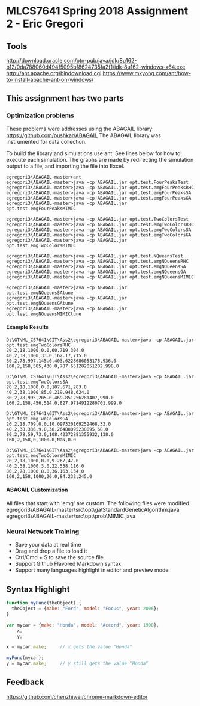 # MLCS7641 Spring 2018 Assignment 2 - Eric Gregori

## Tools
http://download.oracle.com/otn-pub/java/jdk/8u162-b12/0da788060d494f5095bf8624735fa2f1/jdk-8u162-windows-x64.exe
http://ant.apache.org/bindownload.cgi
https://www.mkyong.com/ant/how-to-install-apache-ant-on-windows/

## This assignment has two parts

### Optimization problems
These problems were addresses using the ABAGAIL library: https://github.com/pushkar/ABAGAIL
The ABAGAIL library was instrumented for data collection.

To build the library and simulations use ant.
See lines below for how to execute each simulation.
The graphs are made by redirecting the simulation output to a file, and importing the file into Excel.
```
egregori3\ABAGAIL-master>ant
egregori3\ABAGAIL-master>java -cp ABAGAIL.jar opt.test.FourPeaksTest
egregori3\ABAGAIL-master>java -cp ABAGAIL.jar opt.test.emgFourPeaksRHC
egregori3\ABAGAIL-master>java -cp ABAGAIL.jar opt.test.emgFourPeaksSA
egregori3\ABAGAIL-master>java -cp ABAGAIL.jar opt.test.emgFourPeaksGA
egregori3\ABAGAIL-master>java -cp ABAGAIL.jar opt.test.emgFourPeaksMIMIC

egregori3\ABAGAIL-master>java -cp ABAGAIL.jar opt.test.TwoColorsTest
egregori3\ABAGAIL-master>java -cp ABAGAIL.jar opt.test.emgTwoColorsRHC
egregori3\ABAGAIL-master>java -cp ABAGAIL.jar opt.test.emgTwoColorsSA
egregori3\ABAGAIL-master>java -cp ABAGAIL.jar opt.test.emgTwoColorsGA
egregori3\ABAGAIL-master>java -cp ABAGAIL.jar opt.test.emgTwoColorsMIMIC

egregori3\ABAGAIL-master>java -cp ABAGAIL.jar opt.test.NQueensTest
egregori3\ABAGAIL-master>java -cp ABAGAIL.jar opt.test.emgNQueensRHC
egregori3\ABAGAIL-master>java -cp ABAGAIL.jar opt.test.emgNQueensSA
egregori3\ABAGAIL-master>java -cp ABAGAIL.jar opt.test.emgNQueensGA
egregori3\ABAGAIL-master>java -cp ABAGAIL.jar opt.test.emgNQueensMIMIC

egregori3\ABAGAIL-master>java -cp ABAGAIL.jar opt.test.emgNQueensSAtune
egregori3\ABAGAIL-master>java -cp ABAGAIL.jar opt.test.emgNQueensGAtune
egregori3\ABAGAIL-master>java -cp ABAGAIL.jar opt.test.emgNQueensMIMICtune

```

#### Example Results
```
D:\GT\ML_CS7641\GIT\Ass2\egregori3\ABAGAIL-master>java -cp ABAGAIL.jar opt.test.emgTwoColorsRHC
20,2,18,1000,0.0,60.719,304.0
40,2,38,1000,33.0,162.17,715.0
80,2,78,997,145.0,403.6228686058175,936.0
160,2,158,585,430.0,787.651282051282,998.0

D:\GT\ML_CS7641\GIT\Ass2\egregori3\ABAGAIL-master>java -cp ABAGAIL.jar opt.test.emgTwoColorsSA
20,2,18,1000,0.0,107.671,283.0
40,2,38,1000,85.0,219.948,624.0
80,2,78,995,205.0,469.851256281407,990.0
160,2,158,456,514.0,827.9714912280701,999.0

D:\GT\ML_CS7641\GIT\Ass2\egregori3\ABAGAIL-master>java -cp ABAGAIL.jar opt.test.emgTwoColorsGA
20,2,18,709,0.0,10.097320169252468,32.0
40,2,38,336,9.0,38.26488095238095,68.0
80,2,78,59,73.0,108.42372881355932,138.0
160,2,158,0,1000.0,NaN,0.0

D:\GT\ML_CS7641\GIT\Ass2\egregori3\ABAGAIL-master>java -cp ABAGAIL.jar opt.test.emgTwoColorsMIMIC
20,2,18,1000,0.0,9.267,47.0
40,2,38,1000,3.0,22.558,116.0
80,2,78,1000,8.0,36.163,134.0
160,2,158,1000,20.0,84.232,245.0

```

#### ABAGAIL Customization
All files that start with 'emg' are custom. The following files were modified.
egregori3\ABAGAIL-master\src\opt\ga\StandardGeneticAlgorithm.java
egregori3\ABAGAIL-master\src\opt\prob\MIMIC.java



### Neural Network Training



* Save your data at real time
* Drag and drop a file to load it
* Ctrl/Cmd + S to save the source file
* Support Github Flavored Markdown syntax
* Support many languages highlight in editor and preview mode

## Syntax Highlight

```javascript
function myFunc(theObject) {
  theObject = {make: "Ford", model: "Focus", year: 2006};
}

var mycar = {make: "Honda", model: "Accord", year: 1998},
    x,
    y;

x = mycar.make;     // x gets the value "Honda"

myFunc(mycar);
y = mycar.make;     // y still gets the value "Honda"
```

## Feedback

https://github.com/chenzhiwei/chrome-markdown-editor